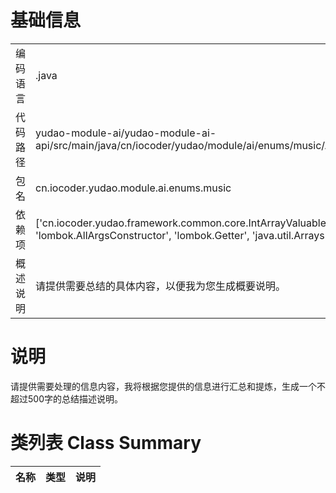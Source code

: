 # 基础信息

|      |      |
|------|------|
| 编码语言 | .java |
| 代码路径 | yudao-module-ai/yudao-module-ai-api/src/main/java/cn/iocoder/yudao/module/ai/enums/music/AiMusicStatusEnum.java |
| 包名 | cn.iocoder.yudao.module.ai.enums.music |
| 依赖项 | ['cn.iocoder.yudao.framework.common.core.IntArrayValuable', 'lombok.AllArgsConstructor', 'lombok.Getter', 'java.util.Arrays'] |
| 概述说明 | 请提供需要总结的具体内容，以便我为您生成概要说明。 |

# 说明

请提供需要处理的信息内容，我将根据您提供的信息进行汇总和提炼，生成一个不超过500字的总结描述说明。

# 类列表 Class Summary

| 名称   | 类型  | 说明 |
|-------|------|-------------|




